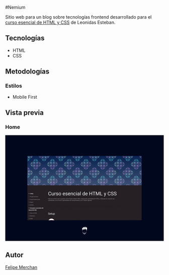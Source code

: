 #Nemium

Sitio web para un blog sobre tecnologías frontend desarrollado para el [curso esencial de HTML y CSS](http://https://leonidasesteban.com/cursos/html-css-fundamentos "curso esencial de HTML y CSS") de Leonidas Esteban.

## Tecnologías

- HTML
- CSS

## Metodologías

### Estilos

- Mobile First

## Vista previa

### Home

![Home](https://github.com/FelipeMerchan/medium/blob/main/images/cover.jpg)

## Autor

[Felipe Merchan](https://github.com/FelipeMerchan "Felipe Merchan")
